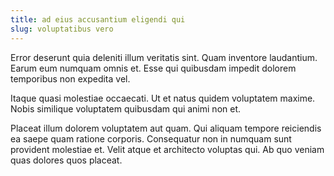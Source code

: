 ```yaml
---
title: ad eius accusantium eligendi qui
slug: voluptatibus vero
---
```


Error deserunt quia deleniti illum veritatis sint. Quam inventore laudantium. Earum eum numquam omnis et. Esse qui quibusdam impedit dolorem temporibus non expedita vel.

Itaque quasi molestiae occaecati. Ut et natus quidem voluptatem maxime. Nobis similique voluptatem quibusdam qui animi non et.

Placeat illum dolorem voluptatem aut quam. Qui aliquam tempore reiciendis ea saepe quam ratione corporis. Consequatur non in numquam sunt provident molestiae et. Velit atque et architecto voluptas qui. Ab quo veniam quas dolores quos placeat.

